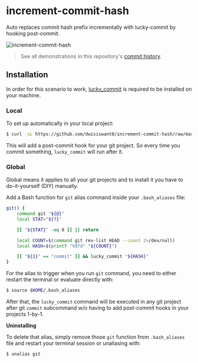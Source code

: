 # increment-commit-hash

Auto replaces commit hash prefix incrementally with lucky-commit by hooking post-commit.

![increment-commit-hash](https://user-images.githubusercontent.com/25837540/125177531-cb189880-e206-11eb-8239-d0c13b35bb93.png)

> See all demonstrations in this repository's [commit history](https://github.com/dwisiswant0/increment-commit-hash/commits/master).

## Installation

In order for this scenario to work, [lucky_commit](https://github.com/not-an-aardvark/lucky-commit) is required to be installed on your machine.

### Local

To set up automatically in your local project:

```bash
$ curl -sL https://github.com/dwisiswant0/increment-commit-hash/raw/master/setup.sh | sh
```

This will add a post-commit hook for your git project. So every time you commit something, `lucky_commit` will run after it.

### Global

Global means it applies to all your git projects and to install it you have to do-it-yourself (DIY) manually.

Add a Bash function for `git` alias command inside your `.bash_aliases` file:

```bash
git() {
	command git "${@}"
	local STAT="${?}"

	[[ "${STAT}" -eq 0 ]] || return

	local COUNT=$(command git rev-list HEAD --count 2>/dev/null)
	local HASH=$(printf "%07d" "${COUNT}")

	[[ "${1}" == "commit" ]] && lucky_commit "${HASH}"
}
```

For the alias to trigger when you run `git` command, you need to either restart the terminal or evaluate directly with:

```bash
$ source $HOME/.bash_aliases
```

After that, the `lucky_commit` command will be executed in any git project after git `commit` subcommand w/o having to add post-commit hooks in your projects 1-by-1.

**Uninstalling**

To delete that alias, simply remove those `git` function from `.bash_aliases` file and restart your terminal session or unaliasing with:

```bash
$ unalias git
```